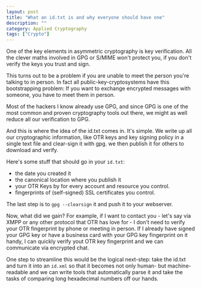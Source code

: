 ```yaml
---
layout: post
title: "What an id.txt is and why everyone should have one"
description: ""
category: Applied Cryptography
tags: ["Crypto"]
---
```


One of the key elements in asymmetric cryptography is key verification. All
the clever maths involved in GPG or S/MIME won't protect you, if you don't
verify the keys you trust and sign.

This turns out to be a problem if you are unable to meet the person you're
talking to in person. In fact all public-key-cryptosystems have this bootstrapping
problem: If you want to exchange encrypted messages with someone, you have
to meet them in person.

Most of the hackers I know already use GPG, and since GPG is one of the most
common and proven cryptography tools out there, we might as well reduce all
our verification to GPG.

And this is where the idea of the id.txt comes in. It's simple. We write up
all our cryptographic information, like OTR keys and key signing policy in a
single text file and clear-sign it with gpg. we then publish it for others to
download and verify.

Here's some stuff that should go in your `id.txt`:
* the date you created it
* the canonical location where you publish it
* your OTR Keys by for every account and resource you control.
* fingerprints of (self-signed) SSL certificates you control.

The last step is to `gpg --clearsign` it and push it to your webserver.

Now, what did we gain? For example, if I want to contact you - let's say via
XMPP or any other protocol that OTR has love for - I don't need to verify your
OTR fingerprint by phone or meeting in person. If I already have signed your
GPG key or have a business card with your GPG key fingerprint on it handy, I
can quickly verify yout OTR key fingerprint and we can communicate via
encrypted chat.

One step to streamline this would be the logical next-step: take the id.txt
and turn it into an `id.xml` so that it becomes not only human- but
machine-readable and we can write tools that automatically parse it and take
the tasks of comparing long hexadecimal numbers off our hands.
